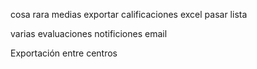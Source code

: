 cosa rara medias
exportar calificaciones excel
pasar lista

varias evaluaciones
notificiones email

Exportación entre centros
